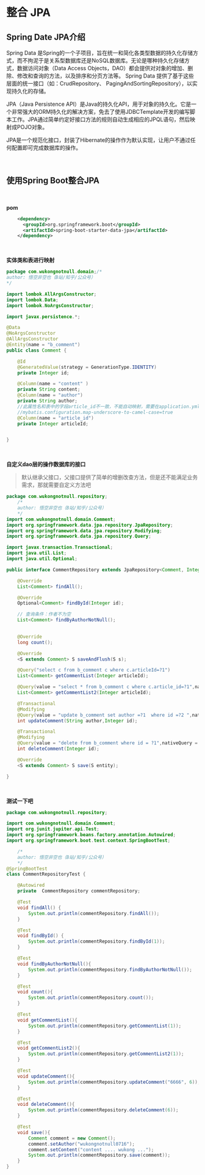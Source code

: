 # 整合 JPA
## Spring Date JPA介绍

Spring Data 是Spring的一个子项目，旨在统一和简化各类型数据的持久化存储方式，而不拘泥于是关系型数据库还是NoSQL数据库。无论是哪种持久化存储方式，数据访问对象（Data Access Objects，DAO）都会提供对对象的增加、删除、修改和查询的方法，以及排序和分页方法等。
Spring Data 提供了基于这些层面的统一接口（如：CrudRepository、 PagingAndSortingRepository），以实现持久化的存储。



JPA（Java Persistence API）是Java的持久化API，用于对象的持久化。它是一个非常强大的ORM持久化的解决方案，免去了使用JDBCTemplate开发的编写脚本工作。JPA通过简单约定好接口方法的规则自动生成相应的JPQL语句，然后映射成POJO对象。

JPA是一个规范化接口，封装了Hibernate的操作作为默认实现，让用户不通过任何配置即可完成数据库的操作。

<br>

## 使用Spring Boot整合JPA

<br>

**pom**

```xml
    <dependency>
      <groupId>org.springframework.boot</groupId>
      <artifactId>spring-boot-starter-data-jpa</artifactId>
    </dependency>
```

<br>

**实体类和表进行映射**

```java
package com.wukongnotnull.domain;/* 
author: 悟空非空也（B站/知乎/公众号） 
*/

import lombok.AllArgsConstructor;
import lombok.Data;
import lombok.NoArgsConstructor;

import javax.persistence.*;

@Data
@NoArgsConstructor
@AllArgsConstructor
@Entity(name = "b_comment")
public class Comment {

    @Id
    @GeneratedValue(strategy = GenerationType.IDENTITY)
    private Integer id;

    @Column(name = "content" )
    private String content;
    @Column(name = "author")
    private String author;
    //此属性名和表中的字段article_id不一致，不能自动映射，需要在application.yml中进行配置
    //mybatis.configuration.map-underscore-to-camel-case=true
    @Column(name = "article_id")
    private Integer articleId;


}

```

<br>

**自定义dao层的操作数据库的接口**

>  默认继承父接口，父接口提供了简单的增删改查方法，但是还不能满足业务需求，那就需要自定义方法吧

```java
package com.wukongnotnull.repository;
    /*
    author: 悟空非空也（B站/知乎/公众号）
    */
import com.wukongnotnull.domain.Comment;
import org.springframework.data.jpa.repository.JpaRepository;
import org.springframework.data.jpa.repository.Modifying;
import org.springframework.data.jpa.repository.Query;

import javax.transaction.Transactional;
import java.util.List;
import java.util.Optional;

public interface CommentRepository extends JpaRepository<Comment, Integer> {

    @Override
    List<Comment> findAll();

    @Override
    Optional<Comment> findById(Integer id);

    // 查询条件：作者不为空
    List<Comment> findByAuthorNotNull();
    

    @Override
    long count();

    @Override
    <S extends Comment> S saveAndFlush(S s);

    @Query("select c from b_comment c where c.articleId=?1")
    List<Comment> getCommentList(Integer articleId);

    @Query(value = "select * from b_comment c where c.article_id=?1",nativeQuery = true)
    List<Comment> getCommentList2(Integer articleId);

    @Transactional
    @Modifying
    @Query(value = "update b_comment set author =?1  where id =?2 ",nativeQuery = true)
    int updateComment(String author,Integer id);

    @Transactional
    @Modifying
    @Query(value = "delete from b_comment where id = ?1",nativeQuery = true)
    int deleteComment(Integer id);

    @Override
    <S extends Comment> S save(S entity);

}

```

<br>

**测试一下吧**

```java
package com.wukongnotnull.repository;

import com.wukongnotnull.domain.Comment;
import org.junit.jupiter.api.Test;
import org.springframework.beans.factory.annotation.Autowired;
import org.springframework.boot.test.context.SpringBootTest;

    /*
    author: 悟空非空也（B站/知乎/公众号） 
    */
@SpringBootTest
class CommentRepositoryTest {

    @Autowired
    private  CommentRepository commentRepository;

    @Test
    void findAll() {
        System.out.println(commentRepository.findAll());
    }

    @Test
    void findById() {
        System.out.println(commentRepository.findById(1));
    }

    @Test
    void findByAuthorNotNull(){
        System.out.println(commentRepository.findByAuthorNotNull());
    }

    @Test
    void count(){
        System.out.println(commentRepository.count());
    }

    @Test
    void getCommentList(){
        System.out.println(commentRepository.getCommentList(1));
    }

    @Test
    void getCommentList2(){
        System.out.println(commentRepository.getCommentList2(1));
    }

    @Test
    void updateComment(){
        System.out.println(commentRepository.updateComment("6666", 6));
    }

    @Test
    void deleteComment(){
        System.out.println(commentRepository.deleteComment(6));
    }

    @Test
    void save(){
        Comment comment = new Comment();
        comment.setAuthor("wukongnotnull0716");
        comment.setContent("content .... wukong ...");
        System.out.println(commentRepository.save(comment));
    }
}
```




<br>
<br>
<br>